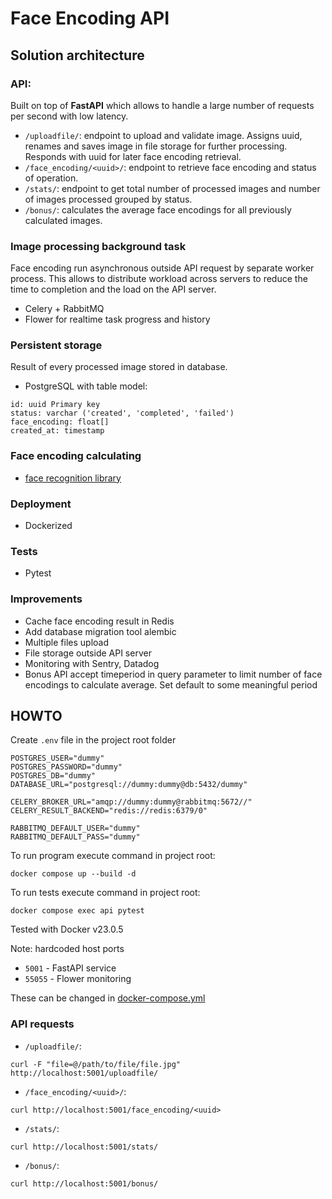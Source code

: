 # Face Encoding API

## Solution architecture
### API:
Built on top of **FastAPI** which allows to handle a large number of requests per second with low latency.
- `/uploadfile/`: endpoint to upload and validate image. 
Assigns uuid, renames and saves image in file storage for further processing. 
Responds with uuid for later face encoding retrieval.
- `/face_encoding/<uuid>/`: endpoint to retrieve face encoding and status of operation.
- `/stats/`: endpoint to get total number of processed images and number of images processed grouped by status. 
- `/bonus/`: calculates the average face encodings for all previously calculated images.  

### Image processing background task
Face encoding run asynchronous outside API request by separate worker process. 
This allows to distribute workload across servers to reduce the time to completion and the load on the API server.
- Celery + RabbitMQ
- Flower for realtime task progress and history

### Persistent storage
Result of every processed image stored in database.
- PostgreSQL with table model:
````text
id: uuid Primary key
status: varchar ('created', 'completed', 'failed')
face_encoding: float[]
created_at: timestamp
````

### Face encoding calculating
- [face recognition library](https://github.com/ageitgey/face_recognition)

### Deployment
- Dockerized

### Tests
- Pytest

### Improvements
- Cache face encoding result in Redis
- Add database migration tool alembic
- Multiple files upload
- File storage outside API server 
- Monitoring with Sentry, Datadog
- Bonus API accept timeperiod in query parameter to limit number of face encodings to calculate average.
Set default to some meaningful period



## HOWTO
Create `.env` file in the project root folder
```commandline
POSTGRES_USER="dummy"
POSTGRES_PASSWORD="dummy"
POSTGRES_DB="dummy"
DATABASE_URL="postgresql://dummy:dummy@db:5432/dummy"

CELERY_BROKER_URL="amqp://dummy:dummy@rabbitmq:5672//"
CELERY_RESULT_BACKEND="redis://redis:6379/0"

RABBITMQ_DEFAULT_USER="dummy"
RABBITMQ_DEFAULT_PASS="dummy"
```
To run program execute command in project root:  
```
docker compose up --build -d
```  
To run tests execute command in project root:  
```
docker compose exec api pytest
```  
Tested with Docker v23.0.5  

Note: hardcoded host ports
- `5001` - FastAPI service
- `55055` - Flower monitoring  

These can be changed in [docker-compose.yml](https://github.com/masb3/face_encoding_api/blob/main/docker-compose.yml)

### API requests
- `/uploadfile/`: 
```
curl -F "file=@/path/to/file/file.jpg" http://localhost:5001/uploadfile/
```
- `/face_encoding/<uuid>/`: 
```
curl http://localhost:5001/face_encoding/<uuid>
```
- `/stats/`: 
```
curl http://localhost:5001/stats/
```  
- `/bonus/`: 
```
curl http://localhost:5001/bonus/
```  
